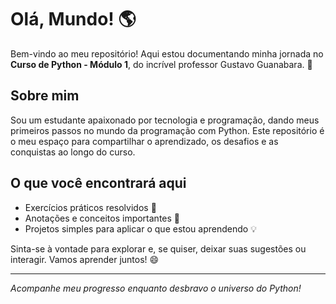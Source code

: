 # Olá, Mundo! 🌎

Bem-vindo ao meu repositório! Aqui estou documentando minha jornada no **Curso de Python - Módulo 1**, do incrível professor Gustavo Guanabara. 🚀

## Sobre mim
Sou um estudante apaixonado por tecnologia e programação, dando meus primeiros passos no mundo da programação com Python. Este repositório é o meu espaço para compartilhar o aprendizado, os desafios e as conquistas ao longo do curso.

## O que você encontrará aqui
- Exercícios práticos resolvidos 🎯
- Anotações e conceitos importantes 📘
- Projetos simples para aplicar o que estou aprendendo 💡

Sinta-se à vontade para explorar e, se quiser, deixar suas sugestões ou interagir. Vamos aprender juntos! 😄

---

_Acompanhe meu progresso enquanto desbravo o universo do Python!_
